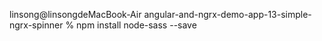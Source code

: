 linsong@linsongdeMacBook-Air angular-and-ngrx-demo-app-13-simple-ngrx-spinner % npm install node-sass --save
